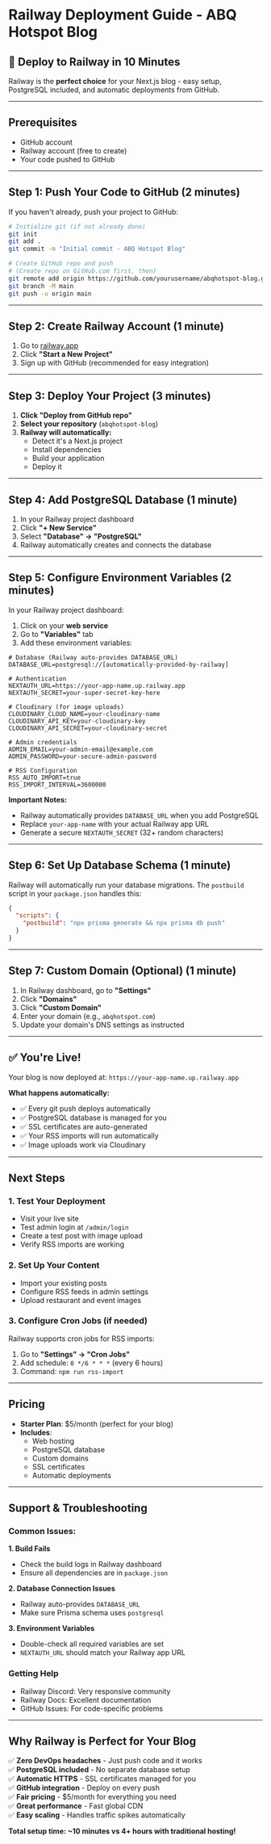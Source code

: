 # Railway Deployment Guide - ABQ Hotspot Blog

## 🚂 Deploy to Railway in 10 Minutes

Railway is the **perfect choice** for your Next.js blog - easy setup, PostgreSQL included, and automatic deployments from GitHub.

---

## **Prerequisites**
- GitHub account
- Railway account (free to create)
- Your code pushed to GitHub

---

## **Step 1: Push Your Code to GitHub** (2 minutes)

If you haven't already, push your project to GitHub:

```bash
# Initialize git (if not already done)
git init
git add .
git commit -m "Initial commit - ABQ Hotspot Blog"

# Create GitHub repo and push
# (Create repo on GitHub.com first, then)
git remote add origin https://github.com/yourusername/abqhotspot-blog.git
git branch -M main
git push -u origin main
```

---

## **Step 2: Create Railway Account** (1 minute)

1. Go to [railway.app](https://railway.app)
2. Click **"Start a New Project"**
3. Sign up with GitHub (recommended for easy integration)

---

## **Step 3: Deploy Your Project** (3 minutes)

1. **Click "Deploy from GitHub repo"**
2. **Select your repository** (`abqhotspot-blog`)
3. **Railway will automatically:**
   - Detect it's a Next.js project
   - Install dependencies
   - Build your application
   - Deploy it

---

## **Step 4: Add PostgreSQL Database** (1 minute)

1. In your Railway project dashboard
2. Click **"+ New Service"**
3. Select **"Database" → "PostgreSQL"**
4. Railway automatically creates and connects the database

---

## **Step 5: Configure Environment Variables** (2 minutes)

In your Railway project dashboard:

1. Click on your **web service**
2. Go to **"Variables"** tab
3. Add these environment variables:

```env
# Database (Railway auto-provides DATABASE_URL)
DATABASE_URL=postgresql://[automatically-provided-by-railway]

# Authentication
NEXTAUTH_URL=https://your-app-name.up.railway.app
NEXTAUTH_SECRET=your-super-secret-key-here

# Cloudinary (for image uploads)
CLOUDINARY_CLOUD_NAME=your-cloudinary-name
CLOUDINARY_API_KEY=your-cloudinary-key
CLOUDINARY_API_SECRET=your-cloudinary-secret

# Admin credentials
ADMIN_EMAIL=your-admin-email@example.com
ADMIN_PASSWORD=your-secure-admin-password

# RSS Configuration
RSS_AUTO_IMPORT=true
RSS_IMPORT_INTERVAL=3600000
```

**Important Notes:**
- Railway automatically provides `DATABASE_URL` when you add PostgreSQL
- Replace `your-app-name` with your actual Railway app URL
- Generate a secure `NEXTAUTH_SECRET` (32+ random characters)

---

## **Step 6: Set Up Database Schema** (1 minute)

Railway will automatically run your database migrations. The `postbuild` script in your `package.json` handles this:

```json
{
  "scripts": {
    "postbuild": "npx prisma generate && npx prisma db push"
  }
}
```

---

## **Step 7: Custom Domain (Optional)** (1 minute)

1. In Railway dashboard, go to **"Settings"**
2. Click **"Domains"**
3. Click **"Custom Domain"**
4. Enter your domain (e.g., `abqhotspot.com`)
5. Update your domain's DNS settings as instructed

---

## **✅ You're Live!**

Your blog is now deployed at: `https://your-app-name.up.railway.app`

**What happens automatically:**
- ✅ Every git push deploys automatically
- ✅ PostgreSQL database is managed for you
- ✅ SSL certificates are auto-generated
- ✅ Your RSS imports will run automatically
- ✅ Image uploads work via Cloudinary

---

## **Next Steps**

### **1. Test Your Deployment**
- Visit your live site
- Test admin login at `/admin/login`
- Create a test post with image upload
- Verify RSS imports are working

### **2. Set Up Your Content**
- Import your existing posts
- Configure RSS feeds in admin settings
- Upload restaurant and event images

### **3. Configure Cron Jobs (if needed)**
Railway supports cron jobs for RSS imports:
1. Go to **"Settings" → "Cron Jobs"**
2. Add schedule: `0 */6 * * *` (every 6 hours)
3. Command: `npm run rss-import`

---

## **Pricing**
- **Starter Plan**: $5/month (perfect for your blog)
- **Includes**: 
  - Web hosting
  - PostgreSQL database
  - Custom domains
  - SSL certificates
  - Automatic deployments

---

## **Support & Troubleshooting**

### **Common Issues:**

**1. Build Fails**
- Check the build logs in Railway dashboard
- Ensure all dependencies are in `package.json`

**2. Database Connection Issues**
- Railway auto-provides `DATABASE_URL`
- Make sure Prisma schema uses `postgresql`

**3. Environment Variables**
- Double-check all required variables are set
- `NEXTAUTH_URL` should match your Railway app URL

### **Getting Help**
- Railway Discord: Very responsive community
- Railway Docs: Excellent documentation
- GitHub Issues: For code-specific problems

---

## **Why Railway is Perfect for Your Blog**

✅ **Zero DevOps headaches** - Just push code and it works  
✅ **PostgreSQL included** - No separate database setup  
✅ **Automatic HTTPS** - SSL certificates managed for you  
✅ **GitHub integration** - Deploy on every push  
✅ **Fair pricing** - $5/month for everything you need  
✅ **Great performance** - Fast global CDN  
✅ **Easy scaling** - Handles traffic spikes automatically  

**Total setup time: ~10 minutes vs 4+ hours with traditional hosting!** 